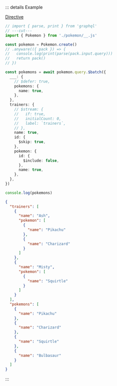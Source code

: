 ::: details Example

<div class="ExampleSnippet">
<a href="../../examples/generated/directive">Directive</a>

<!-- dprint-ignore-start -->
```ts twoslash
// import { parse, print } from 'graphql'
// ---cut---
import { Pokemon } from './pokemon/__.js'

const pokemon = Pokemon.create()
// .anyware(({ pack }) => {
//   console.log(print(parse(pack.input.query)))
//   return pack()
// })

const pokemons = await pokemon.query.$batch({
  ___: {
    // $defer: true,
    pokemons: {
      name: true,
    },
  },
  trainers: {
    // $stream: {
    //   if: true,
    //   initialCount: 0,
    //   label: `trainers`,
    // },
    name: true,
    id: {
      $skip: true,
    },
    pokemon: {
      id: {
        $include: false,
      },
      name: true,
    },
  },
})

console.log(pokemons)
```
<!-- dprint-ignore-end -->

<!-- dprint-ignore-start -->
```json
{
  "trainers": [
    {
      "name": "Ash",
      "pokemon": [
        {
          "name": "Pikachu"
        },
        {
          "name": "Charizard"
        }
      ]
    },
    {
      "name": "Misty",
      "pokemon": [
        {
          "name": "Squirtle"
        }
      ]
    }
  ],
  "pokemons": [
    {
      "name": "Pikachu"
    },
    {
      "name": "Charizard"
    },
    {
      "name": "Squirtle"
    },
    {
      "name": "Bulbasaur"
    }
  ]
}
```
<!-- dprint-ignore-end -->

</div>
:::
